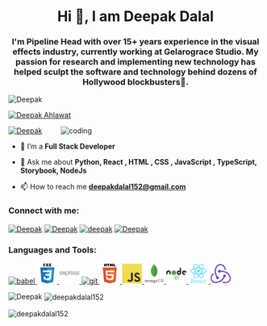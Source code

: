 <h1 align="center">Hi 👋, I am Deepak Dalal </h1>
<h3 align="center">I'm Pipeline Head with over 15+ years experience in the visual effects industry, currently working at Gelarograce Studio. My passion for research and implementing new technology has helped sculpt the software and technology behind dozens of Hollywood blockbusters🚀.</h3>


<p align="left"> <img src="https://komarev.com/ghpvc/?username=deepakdalal152&label=Profile%20views&color=0e75b6&style=flat" alt="Deepak" /> </p>

<p align="left"> <a href="https://github.com/ryo-ma/github-profile-trophy"><img src="https://github-profile-trophy.vercel.app/?username=deepakdalal152" alt="Deepak Ahlawat" /></a> </p>

<img align="right" alt="coding" width="400" src="https://cdn.dribbble.com/users/1162077/screenshots/3848914/programmer.gif"  />

<p align="left"> <a href="https://twitter.com/DeepakDe4226" target="blank"><img src="https://img.shields.io/twitter/follow/@DeepakDe4226?logo=twitter&style=for-the-badge" alt="Deepak" /></a> </p>

- 🌱 I’m a **Full Stack Developer**

- 💬 Ask me about **Python, React , HTML , CSS , JavaScript , TypeScript, Storybook, NodeJs**

- 📫 How to reach me **deepakdalal152@gmail.com**

<h3 align="left">Connect with me:</h3>
<p align="left">
<a href="https://github.com/deepakdalal152" target="blank"><img align="center" src="https://raw.githubusercontent.com/rahuldkjain/github-profile-readme-generator/master/src/images/icons/Social/codepen.svg" alt="Deepak" height="30" width="40" /></a>
<a href="https://twitter.com/DeepakDe4226" target="blank"><img align="center" src="https://raw.githubusercontent.com/rahuldkjain/github-profile-readme-generator/master/src/images/icons/Social/twitter.svg" alt="Deepak" height="30" width="40" /></a>
<a href="https://www.linkedin.com/in/deepak-dalal-pipeline-head/" target="blank"><img align="center" src="https://raw.githubusercontent.com/rahuldkjain/github-profile-readme-generator/master/src/images/icons/Social/linked-in-alt.svg" alt="deepak" height="30" width="40" /></a>
<a href="https://codesandbox.io/dashboard/home" target="blank"><img align="center" src="https://raw.githubusercontent.com/rahuldkjain/github-profile-readme-generator/master/src/images/icons/Social/codesandbox.svg" alt="Deepak" height="30" width="40" /></a>
</p>

<h3 align="left">Languages and Tools:</h3>
<p align="left"> </a> <a href="https://babeljs.io/" target="_blank" rel="noreferrer"> <img src="https://www.vectorlogo.zone/logos/babeljs/babeljs-icon.svg" alt="babel" width="40" height="40"/> </a>
<a href="https://www.w3schools.com/css/" target="_blank" rel="noreferrer"> <img src="https://raw.githubusercontent.com/devicons/devicon/master/icons/css3/css3-original-wordmark.svg" alt="css3" width="40" height="40"/> </a> <a href="https://expressjs.com" target="_blank" rel="noreferrer"> <img src="https://raw.githubusercontent.com/devicons/devicon/master/icons/express/express-original-wordmark.svg" alt="express" width="40" height="40"/> </a> <a href="https://git-scm.com/" target="_blank" rel="noreferrer"> <img src="https://www.vectorlogo.zone/logos/git-scm/git-scm-icon.svg" alt="git" width="40" height="40"/> </a> <a href="https://www.w3.org/html/" target="_blank" rel="noreferrer"> <img src="https://raw.githubusercontent.com/devicons/devicon/master/icons/html5/html5-original-wordmark.svg" alt="html5" width="40" height="40"/> </a>  <a href="https://developer.mozilla.org/en-US/docs/Web/JavaScript" target="_blank" rel="noreferrer"> <img src="https://raw.githubusercontent.com/devicons/devicon/master/icons/javascript/javascript-original.svg" alt="javascript" width="40" height="40"/> </a>  <a href="https://www.mongodb.com/" target="_blank" rel="noreferrer"> <img src="https://raw.githubusercontent.com/devicons/devicon/master/icons/mongodb/mongodb-original-wordmark.svg" alt="mongodb" width="40" height="40"/> </a>  <a href="https://nodejs.org" target="_blank" rel="noreferrer"> <img src="https://raw.githubusercontent.com/devicons/devicon/master/icons/nodejs/nodejs-original-wordmark.svg" alt="nodejs" width="40" height="40"/> </a>  <a href="https://reactjs.org/" target="_blank" rel="noreferrer"> <img src="https://raw.githubusercontent.com/devicons/devicon/master/icons/react/react-original-wordmark.svg" alt="react" width="40" height="40"/> </a> <a href="https://redux.js.org" target="_blank" rel="noreferrer"> <img src="https://raw.githubusercontent.com/devicons/devicon/master/icons/redux/redux-original.svg" alt="redux" width="40" height="40"/> </a> </p>

<p><img align="left" src="https://github-readme-stats.vercel.app/api/top-langs?username=deepakdalal152&show_icons=true&locale=en&layout=compact" alt="Deepak" /></p>

<p>&nbsp;<img align="center" src="https://github-readme-stats.vercel.app/api?username=deepakdalal152&show_icons=true&locale=en" alt="deepakdalal152" /></p>

<p><img align="center" src="https://github-readme-streak-stats.herokuapp.com/?user=deepakdalal152&" alt="deepakdalal152" /></p>

